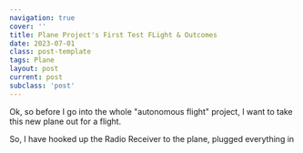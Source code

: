 ```yaml
---
navigation: true
cover: ''
title: Plane Project's First Test FLight & Outcomes
date: 2023-07-01
class: post-template
tags: Plane
layout: post
current: post
subclass: 'post'
---
```


Ok, so before I go into the whole "autonomous flight" project, I want to take this new plane out for a flight.

So, I have hooked up the Radio Receiver to the plane, plugged everything in